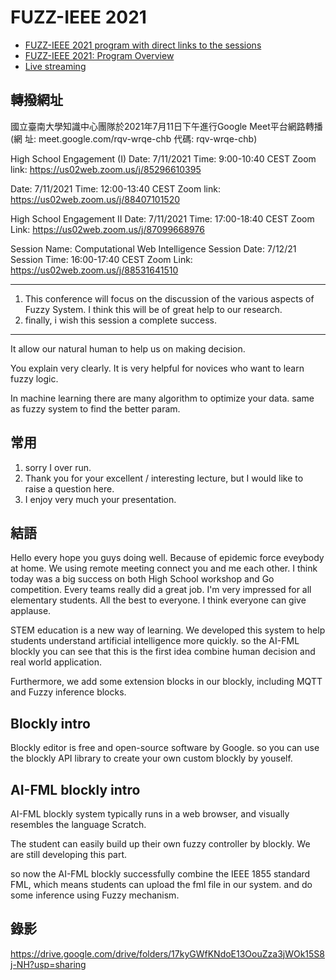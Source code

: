 # FUZZ-IEEE 2021 
- [FUZZ-IEEE 2021 program with direct links to the sessions](https://attend.ieee.org/fuzzieee-2021/wp-content/uploads/sites/231/2021/07/Fuzz21_program_with_links.pdf)
- [FUZZ-IEEE 2021: Program Overview](https://attend.ieee.org/fuzzieee-2021/program-overview/)
- [Live streaming](https://fuzz-virtual.org/schedule#blocktabs-cc_schedule--50)


## 轉撥網址
國立臺南大學知識中心團隊於2021年7月11日下午進行Google Meet平台網路轉播
(網 址: meet.google.com/rqv-wrqe-chb 代碼: rqv-wrqe-chb)

High School Engagement (I)
Date: 7/11/2021
Time: 9:00-10:40 CEST
Zoom link:  https://us02web.zoom.us/j/85296610395


Date: 7/11/2021
Time: 12:00-13:40 CEST
Zoom link:  https://us02web.zoom.us/j/88407101520

High School Engagement II
Date: 7/11/2021
Time: 17:00-18:40 CEST
Zoom Link: https://us02web.zoom.us/j/87099668976


Session Name: Computational Web Intelligence
Session Date: 7/12/21
Session Time: 16:00-17:40 CEST
Zoom Link: https://us02web.zoom.us/j/88531641510


-----
1. This conference will focus on the discussion of the various aspects of Fuzzy System. I think this will be of great help to our research. 
2. finally, i wish this session a complete success.
-----

It allow our natural human to help us on making decision.

You explain very clearly. It is very helpful for novices who want to learn fuzzy logic.

In machine learning there are many algorithm to optimize your data. same as fuzzy system to find the better param.





## 常用
1. sorry I over run.
2. Thank you for your excellent / interesting lecture, but I would like to raise a question here.
3. I enjoy very much your presentation.

## 結語
Hello every hope you guys doing well. Because of epidemic force eveybody at home. We using remote meeting connect you and me each other. 
I think today was a big success on both High School workshop and Go competition. 
Every teams really did a great job. I'm very impressed for all elementary students. 
All the best to everyone.
I think everyone can give applause. 


STEM education is a new way of learning. 
We developed this system to help students understand artificial intelligence more quickly.
so the AI-FML blockly you can see that this is the first idea combine human decision and real world application.

Furthermore, we add some extension blocks in our blockly, including MQTT and Fuzzy inference blocks.


## Blockly intro
Blockly editor is free and open-source software by Google. so you can use the blockly API library to create your own custom blockly by youself.

## AI-FML blockly intro
AI-FML blockly system typically runs in a web browser, and visually resembles the language Scratch. 

The student can easily build up their own fuzzy controller by blockly. We are still developing this part. 

so now the AI-FML blockly successfully combine the IEEE 1855 standard FML, which means students can upload the fml file in our system. and do some inference using Fuzzy mechanism.


## 錄影
https://drive.google.com/drive/folders/17kyGWfKNdoE13OouZza3jWOk15S8j-NH?usp=sharing